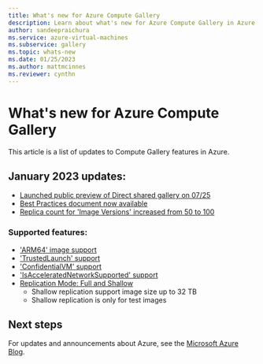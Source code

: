 ```yaml
---
title: What's new for Azure Compute Gallery
description: Learn about what's new for Azure Compute Gallery in Azure.
author: sandeepraichura
ms.service: azure-virtual-machines
ms.subservice: gallery
ms.topic: whats-new
ms.date: 01/25/2023
ms.author: mattmcinnes
ms.reviewer: cynthn
---
```


# What's new for Azure Compute Gallery
This article is a list of updates to Compute Gallery features in Azure.

## January 2023 updates:
- [Launched public preview of Direct shared gallery on 07/25](./share-gallery-direct.md?tabs=portaldirect)
- [Best Practices document now available](./azure-compute-gallery.md#best-practices)
- [Replica count for 'Image Versions' increased from 50 to 100](./azure-compute-gallery.md#limits)

### Supported features:
- ['ARM64' image support](/cli/azure/sig/image-definition?view=azure-cli-latest#az-sig-image-definition-create&preserve-view=true)
- ['TrustedLaunch' support](/cli/azure/sig/image-definition?view=azure-cli-latest#az-sig-image-definition-create&preserve-view=true)
- ['ConfidentialVM' support](/cli/azure/sig/image-definition?view=azure-cli-latest#az-sig-image-definition-create&preserve-view=true)
- ['IsAcceleratedNetworkSupported' support](/cli/azure/sig/image-definition?view=azure-cli-latest#az-sig-image-definition-create&preserve-view=true)
- [Replication Mode: Full and Shallow](/cli/azure/sig/image-version?view=azure-cli-latest#commands&preserve-view=true)
  - Shallow replication support image size up to 32 TB
  - Shallow replication is only for test images

## Next steps
For updates and announcements about Azure, see the [Microsoft Azure Blog](https://azure.microsoft.com/blog/).